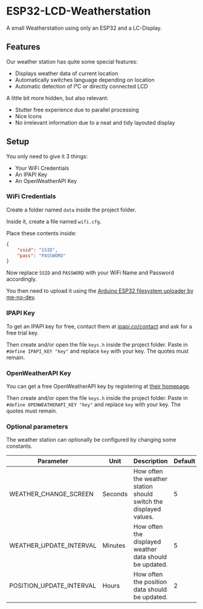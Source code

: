 # ESP32-LCD-Weatherstation

A small Weatherstation using only an ESP32 and a LC-Display.

## Features

Our weather station has quite some special features:

* Displays weather data of current location
* Automatically switches language depending on location
* Automatic  detection of I²C or directly connected LCD

A little bit more hidden, but also relevant:

* Stutter free experience due to parallel processing
* Nice Icons
* No irrelevant information due to a neat and tidy layouted display

## Setup

You only need to give it 3 things:

* Your WiFi Credentials
* An IPAPI Key
* An OpenWeatherAPI Key

### WiFi Credentials

Create a folder named `data` inside the project folder.

Inside it, create a file named `wifi.cfg`.

Place these contents inside:

```json
{
	"ssid": "SSID",
	"pass": "PASSWORD"
}
```

Now replace `SSID` and `PASSWORD` with your WiFi Name and Password accordingly.

You then need to upload it using the 
[Arduino ESP32 filesystem uploader by me-no-dev](https://github.com/me-no-dev/arduino-esp32fs-plugin).

### IPAPI Key

To get an IPAPI key for free, contact them at [ipapi.co/contact](https://ipapi.co/contact) and ask for a free trial key.

Then create and/or open the file `keys.h` inside the project folder.
Paste in `#define IPAPI_KEY "key"` and replace `key` with your key. 
The quotes must remain.

### OpenWeatherAPI Key

You can get a free OpenWeatherAPI key by registering at [their homepage](https://home.openweathermap.org/users/sign_up).

Then create and/or open the file `keys.h` inside the project folder.
Paste in `#define OPENWEATHERAPI_KEY "key"` and replace `key` with your key. 
The quotes must remain.

### Optional parameters

The weather station can optionally be configured by changing some constants.

Parameter | Unit | Description | Default
--------- | ---- | ----------- | -------
WEATHER_CHANGE_SCREEN | Seconds | How often the weather station should switch the displayed values. | 5
WEATHER_UPDATE_INTERVAL | Minutes | How often the displayed weather data should be updated. | 5
POSITION_UPDATE_INTERVAL | Hours | How often the position data should be updated. | 2
